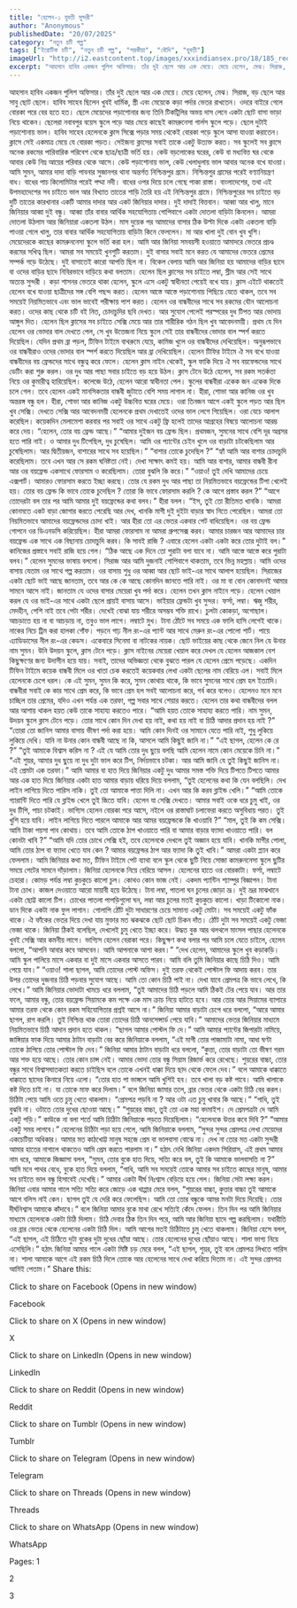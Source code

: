 ```yaml
---
title: "হেলেন-১ যুবতী সুন্দরী"
author: "Anonymous"
publishedDate: "20/07/2025"
category: "নতুন চটি গল্প"
tags: ["ইরোটিক চটি", "নতুন চটি গল্প", "পরকীয়া", "বৌদি", "যুবতী"]
imageUrl: "http://i2.eastcontent.top/images/xxxindiansex.pro/18/185_required.jpg"
excerpt: "আহসান হাবিব একজন পুলিশ অফিসার। তাঁর দুই ছেলে আর এক মেয়ে। মেয়ে হেলেন, মেঝ। সিরাজ, বড় ছেলে আর সাবু ছোট ছেলে। হাবিব সাহেব ছিলেন খুবই ধার্মিক, স্ত্রী এবং মেয়েকে কড়া পর্দার ভেতর রাখতেন। ওদরে বাইরে গেলে বোর..."
---
```


আহসান হাবিব একজন পুলিশ অফিসার। তাঁর দুই ছেলে আর এক মেয়ে। মেয়ে হেলেন, মেঝ। সিরাজ, বড় ছেলে আর সাবু ছোট ছেলে। হাবিব সাহেব ছিলেন খুবই ধার্মিক, স্ত্রী এবং মেয়েকে কড়া পর্দার ভেতর রাখতেন। ওদরে বাইরে গেলে বোরকা পরে বের হতে হত। ছেলে মেয়েদের পড়াশোনার জন্য তিনি টিকটিুলির অভয় দাস লেনে একটা ছোট বাসা ভাড়া নিয়ে থাকেন। ছেলেরা নবাবপুর বয়েস স্কুলে পড়ে আর মেয়ে কাছেই কামরুনেসা গার্লস স্কুলে পড়ে। ছেলে দুটাই পড়াশোনায় ভাল। হাবিব সাহেব হেলেনকে ক্লাস সিক্সে পড়ার সময় থেকেই বোরকা পড়ে স্কুলে আসা যাওয়া করাতেন। ক্লাসে সেই একমাত্র মেয়ে যে বোরকা পড়ত। সেইজন্য ক্লাসের সবাই তাকে একটু উত্যক্ত করত। সব স্কুলেই সব ক্লাসে অনেক রকমের পারিবারিক পরিবেশ থেকে ছাত্র/ছাত্রী ভর্তি হয়। কেউ বড়লোকের ঘরের, কেউ বা মধ্যবিত্ত ঘর থেকে আবার কেউ নিম্ন আয়ের পরিবার থেকে আসে। কেউ পড়াশোনায় ভাল, কেউ খেলাধুলায় ভাল আবার অনেক বখে যাওয়া।
আমি সুমন, আমার দাদা বাড়ি পাবনার সুজানগর থানা অন্তর্গত নিশ্চিন্তপুর গ্রমে। নিশ্চিন্তপুর গ্রামের পরেই বণ্যানিয়ন্ত্রণ বাধ। বাধের পাচ কিলোমিটার পরেই পদ্মা নদী। বাধের ওপর দিয়ে চলে গেছে পাকা রাস্তা। বাংলাদেশের, তথা এই উপমহাদেশের সব চাইতে ভাল আর বিখ্যাত তাতের শাড়ি তৈরি হয় এই নিশ্চিন্তপুর গ্রামে। নিশ্চিন্তপুরের সব চাইতে বড় দুটি তাতের কারখানার একটি আমার দাদার আর একট জিনিয়ার দাদার। দুই দাদাই বিত্তবান। আব্বা আর খালু, মানে জিনিয়ার আব্বা দুই বন্ধু। আব্বা তাঁর বাবার আর্থিক সহযোগিতায় গোপিবাগে একটা দোতলা বাড়িটা কিনলেন। আমরা দোতলা উঠলাম আর জিনিয়ারা একতলা উঠল। মাস দুয়েক পর আমাদের বাসার ঠিক উল্টা দিকে একটা একতলা বাড়ি পাওয়া গেলে খালু, তার বাবার আর্থিক সহযোগিতায় বাড়িটা কিনে ফেললেন। মা আর খালা দুই বোন খুব খুশি। মেয়েদেরকে কাছের কামরুননেসা স্কুলে ভর্তি করা হল। আমি আর জিনিয়া সমবয়সী হওয়াতে আমাদরে ভেতরে প্রচণ্ড করমের সখিত্ব ছিল। আমরা সব সময়েই খুনশুটি করতাম। দুই বাসার সবাই মনে করত যে আমাদের ভেতরে প্রেমের সম্পর্ক গড়ে উঠেছে। দুই বাসাতেই কারো আপত্তি ছিল না। বিকেল বেলায় আমি আর জিনিয়া হয় আমাদের বাড়ির ছাদে বা ওদের বাড়ির ছাদে নিবিরভাবে দাড়িয়ে কথা বলতাম।
হেলেন ছিল ক্লাসের সব চাইতে লম্বা, স্লীম আর সেই সাথে অত্যন্ত 
সুন্দরী
। কড়া শাসনর ভেতরে থাকা হেলেন, স্কুলে এসে একটু স্বাধীনতা পেয়েই বখে যায়। ক্লাস এইটে থাকতেই হেলেন বখে যাওয়া ছাত্রীদের সঙ্গ বেশি পছন্দ করত। হেলেন আস্তে আস্তে পড়াশোনায় পিছিয়ে যেতে থাকল, তবে সব সময়েই নিয়মিতভাবে এবং ভাল ভাবেই পরীক্ষায় পাশ করত। হেলেন ওর বান্ধবীদের সাথে সব রকমের যৌন আলোচনা করত। ওদের কাছ থেকে চটি বই নিত, চোদাচুদির ছবি দেখত। আর সুযোগ পেলেই পরস্পরের দুধ টিপত আর ভোদায় আঙ্গুল দিত। হেলেন ছিল ক্লাসের সব চাইতে সেক্সি মেয়ে আর তার শারীরিক গঠন ছিল খুব আবেদনময়ী। প্রথম যে দিন হেলেন ওর ভোদার বাল দেখতে পেল, সে খুব উত্তেজনা নিয়ে স্কুলে সেই তার বান্ধবীদের ভোদার বাল স্পর্শ করতে দিয়েছিল। যেদিন প্রথম ব্রা পড়ল, টিফিন টাইমে বাথরুমে যেয়ে, কামিজ খুলে ওর বান্ধবীদের দেখিয়েছিল। অনুরূপভাবে ওর বান্ধবীরাও ওদের ভোদার বাল স্পর্শ করতে দিয়েছিল আর ব্রা দেখিয়েছিল। হেলেন টিফির টাইমে ঐ সব বখে যাওয়া বান্ধবীদের বয় ফ্রেন্ডদের সাথে বন্ধুত্ব করে ফেলে। হেলেন ক্লাস নাইন থেকেই, স্কুল ফাকি দিয়ে ঐ সব বয়ফেন্ডদের সাথে ডেটিং করা শুরু করল। ওর দুধ আর পাছা সবার চাইতে বড় হয়ে উঠল। ক্লাস টেনে উঠে হেলেন, সব রকম সতর্কতা নিয়ে ওর কুমারীত্ব হারিয়েছিল।
কলেজে উঠে, হেলেন আরো স্বাধীনতা পেল। স্কুলের বান্ধবীরা একেক জন একেক দিকে চলে গেল। তবে হেলেন একই মানসিকতার বান্ধবী জুটাতে বেশি সময় লাগাল না। হীরা, শোভা আর কানিজ ওর খুব অন্তরঙ্গ বন্ধু হল। হীরা, শোভা আর কানিজ একটু উচ্চবিত্ত ঘরের মেয়ে। ওরা তিনজন আগে একই স্কুলে পড়ত আর ছিল খুব সেক্সি। দেখতে সেক্সি আর আবেদনময়ী হেলেনকে প্রথম দেখাতেই ওদের ভাল লেগে গিয়েছিল। ওরা যেচে আলাপ করেছিল। কয়েকদিন মেলামেশা করবার পর সবাই ওর সাথে একটু ফ্রি হলেই তাদের আগ্রহের বিষয়ে আলোচনা আরম্ভ করে দেয়।
“হেলেন, তোর বয় ফ্রেন্ড আছে।”
“আমার দুইজন বয় ফ্রেন্ড ছিল। প্রথমজন, সুমনের সাথে বেশি দূর অগ্রসর হতে পারি নাই। ও আমার দুধ টিপেছিল, দুধ চুষেছিল। আমি ওর প্যান্টের চেইন খুলে ওর বাড়াটা চটকেছিলাম আর চুষেছিলাম। আর দ্বিতীয়জন, বাশারের সাথে সব হয়েছিল।”
“বাশার তোকে চুদেছিল ?”
“হ্যাঁ আমি আর বাশার চোদাচুদি করেছিলাম। তবে এখন আর সে রকম ঘনিষ্টতা নেই। দেখা সাক্ষাৎ কমই হয়। আমি আর বাশার, আমার বান্ধবী রীনা আর ওর বয়ফ্রেন্ড একসাথে 
ফোরসাম
ও করেছিলাম। তোরা বুঝলি কি করে।”
“ওয়াও! তুই দেখি আমাদের চেয়ে এক্সপার্ট। আমারও ফোরসাম করতে ইচ্ছা করছে। তোর যে রকম দুধ আর পাছা তা নিয়মিতভাবে বয়ফ্রেন্ডের টিপা খেলেই হয়। তোর বয় ফ্রেন্ড কি ভাবে তোকে চুদেছিল ? তোরা কি ভাবে ফোরসাম করলি ? কে আগে প্রস্তাব করল ?”
“আগে তোদেরটা বল তার পর আমি আমার দুই বয়ফ্রেন্ডের কথা বলব।”
হীরা বলল।
“ইস, তুই তো রীতিমত খানকি। আমরা কোনমতে একট বাড়া জোগার করতে পেরেছি আর দেখ, খানকি মাগী দুই দুইটা বাড়ার স্বাদ নিতে পেরেছিল। আমরা তো নিয়মিতভাবে আমাদের বয়ফ্রেন্ডদের চোদা খাই। আর হীরা তো এর ভেতর একবার পেট বাধিয়েছিল। ওর বয় ফ্রেন্ড গোপনে ওর ডিএনডসি করিয়েছিল। হীরা আমরা ফোরসাম না আমরা গ্রুপসেক্স করব। আমার চারজন আর আমাদের চার বয়ফ্রেন্ড এক সাথে এক বিছানায় চোদাচুদি করব। কি সাবই রাজি ? এবারে হেলেন একটা একটা করে তোর দুটাই বল।”
কানিজের প্রস্তাবে সবাই রাজি হয়ে গেল।
“ঠিক আছে এক দিনে তো পুরাটা বলা যাবে না। আমি আস্তে আস্তে করে পুরাটা বলব।”
হেলেন সুমনের ভাষায় বললো।
সিরাজ আর আমি দুজনাই গোপিবাগে থাকতাম, তবে ভিন্ন মহল্লায়। আমি ওদের বাসায় যেতাম ওর সাথে গল্প করতাম। ওর বাসায় শুধু ওর আব্বা আর ছোট ভাই-এর সাথে আলাপ হয়েছিল। সিরাজের একটা ছোট ভাই আছে জানতাম, তবে আর কে কে আছে কোনদিন জানতে পারি নাই। ওর মা বা বোন কোনাদনই আমার সামনে আসে নাই। জানতাম যে ওদের বাসার মেয়েরা খুব পর্দা করে।
হেলেন তখন ক্লাস নাইনে পড়ে। হেলেন খেয়াল করল যে ওর ভাই-এর সাথে একটা ছেলে প্রায়ই বাসায় আসে। ভাইয়ার ফ্রেন্ডটা খুব সুন্দর। ফর্সা, লম্বা। ঋজু শরীর, মেদহীন, পেশি নাই তবে পেটা শরীর। দেখেই বোঝা যায় শরীরে অসম্ভব শক্তি রাখে। চুলটা কোকড়া, অগোছাল। আচড়াতে হয় না বা আচড়ায় না, তবুও ভাল লাগে। লম্বাটে মুখ। টানা ঠোঁটে সব সময়ে এক ফালি হাসি লেগেই থাকে। নাকের নিচে ট্রিম করা হালকা গোঁফ। পড়নে গাঢ় নীল রং-এর প্যান্ট আর সাথে মেরুন রং-এর পোলো শার্ট। পায়ে এ্যাডিডাসের নীল রং-এর কেডস। একেবারে সিনেমা বা নাটকের নায়ক। ছোট ভাইয়ের কাছ থেকে জেনে নিল যে উনার নাম সুমন। উনি উদয়ন স্কুলে, ক্লাস টেনে পড়ে।
ক্লাস নাইনের মেয়েরা খেয়াল করে দেখল যে হেলেন আজকাল বেশ কিছুক্ষণের জন্য উদাসীন হয়ে যায়। সবাই, তাদের অভিজ্ঞতা থেকে বুঝতে পারল যে হেলেন প্রেমে পড়েছে। একদিন টিফিন টাইমে কয়েক বান্ধবী মিলে ওর খাতা চেক করতেই কয়েকবার লেখা একটা ছেলের নাম বেরিয়ে এল। সবাই মিলে হেলেনকে চেপে ধরল। কে এই সুমন, সুমন কি করে, সুমন কোথায় থাকে, কি ভাবে সুমনের সাথে প্রেম হল ইত্যাদি। বান্ধবীরা সবাই কে কার সাথে প্রেম করে, কি ভাবে প্রেম হল সবই আলোচনা করে, গর্ব করে বলেও। হেলেনও মনে মনে চাচ্ছিল তার প্রেমের, যদিও এখন পর্যন্ত এক তরফা, গল্প সবার সাথে শেয়ার করতে। হেলেন তার কথা বান্ধবীদের বলল আর আশায় থাকল হয়ত কেউ তাকে সাহায্য করতেও পারে।
“আমি হয়ত তোকে সাহায্য করতে পারি। নাম সুমন, উদয়ন স্কুলে ক্লাস টেনে পড়ে। তোর সাথে কোন দিন দেখা হয় নাই, কথা হয় নাই বা চিঠি আদার প্রদান হয় নাই ?”
“তোরা তো জানিস আমার বাসায় ভীষণ পর্দা করা হয়ে। আমি কোন দিনই ওর সামানে যেতে পারি নাই, শুধু লুকিয়ে লুকিয়ে দেখি। যানি না উনার কোন বান্ধবী আছে না কি, আসলে আমি কিছুই জানি না।”
“এই ছাগল, হেলেন কে রে ?”
“তুই আমাকে বিশ্বাস করিস না ? এই যে আমি তোর দুধ ছুয়ে বলছি আমি হেলেন নামে কোন মেয়েকে চিনি না।”
“এই শুয়র, আমার দুধ ছুয়ে না দুধ দুটা ভাল করে টিপ, নির্দয়ভাবে চটকা। আর আমি জানি যে তুই কিছুই জানিস না। এই প্রেমটা এক তরফা।”
আমি আমার বা হাত দিয়ে জিনিয়ার একটু দুধ আমার সমস্ত শক্তি দিয়ে টিপতে টিপতে আমার আর এক হাত দিয়ে জিনিয়ার একটা হাত আমার বাড়ায় ধরিয়ে দিয়ে বললাম,
“তুই হেলেনের কথা কি যেন বলছিলি। দেখ লাইন লাগিয়ে দিতে পারিস নাকি। তুই তো আমাকে পাত্তা দিলি না। এখন আর কি করব ব্লাইন্ড খেলি।”
“আমি তোকে গ্যারান্টি দিতে পারি যে ব্লাইন্ড খেলে তুই জিতে যাবি। হেলেন যা সেক্সি দেখতে। আমার সবাই ওকে ধরে চুমু খাই, ওর দুধ টিপি, পাচা চটকাই। ভাগ্যিস হেলেন বোরকা পরে আসে, নইলে ওর রাস্তাঘাট চলাফেরা করতে অসুবিধায় পরত। তুই খুশি হয়ে যাবি। লাইন লাগিয়ে দিতে পারলে আমাকে আর আমর বয়ফ্রেন্ডকে কি খাওয়াবি ?”
“মাল, তুই কি কম সেক্সি। আমি টাকা পয়সা পাব কোথায়। তবে আমি তোকে ঠাপ খাওয়াতে পারি বা আমার বাড়ার ফ্যাদা খাওয়াতে পারি। বল কোনটা খাবি ?”
“আমি যদি তোর চোখে সেক্সি হই, তবে হেলেনকে দেখলে তুই অজ্ঞান হয়ে যাবি। খানকি মাগীর পোলা, আমি তোর ঠাপ বা ফ্যাদা খেতে যাব কেন ? আমার বয়ফ্রেন্ডর ঠাপ আর ফ্যাদা কি তুই খাবি।”
আমরা একটা প্ল্যান করে ফেললাম।
আমি জিনিয়ার কথা মত, টিফিন টাইমে পেট ব্যাথা বলে স্কুল থেকে ছুটি নিয়ে সোজা কামরুননেসা স্কুলে ছুটির সময়ে গেটের সামনে দাঁড়ালাম। জিনিয়া হেলেনকে নিয়ে বেরিয়ে আসল। হেলেনের হাতে ওর বোরকাটা। ফর্সা, লম্বাটে চেহারা। কোমড় পর্যন্ত লম্বা কুচকুচে কালো চুল। কোথও কোন ভাজ নেই। একদম প্যান্টিন শ্যাম্পুর বিজ্ঞাপন। টানা টানা চোখ। কাজল দেওয়াতে আরো মায়াবী হয়ে উঠেছে। টানা লম্বা, পাতলা ঘন চুলের জোড়া ভ্রূ। দুই ভ্রূর মাঝখানে একটা ছোট্ট কালো টিপ। চোখের পাতলা পাপড়িগুলো ঘন, লম্বা আর চুলের মতই কুচকুচে কালো। খাড়া টিকোলো নাক। ডান দিকে একটা নাক ফুল লাগান। গোলাপি ঠোঁট দুটা সাধারণের চেয়ে সামান্য একটু মোটা। সব সময়েই একটু ফাঁক থাকে। ঐ ফাঁকের ভেতর দিয়ে দেখা যায় মুক্তার মত ঝকঝকে ছোট ছোট চিকন দাঁত। ঠোঁট দুটা সব সময়েই একটু ভেজা ভেজা থাকে। জিনিয়া ঠিকই বলেছিল, দেখলেই চুমু খেতে ইচ্ছা করে। উদ্ধত বুক আর থলথলে মাংসল পাছার হেলেনকে খুবই সেক্সি আর কমনীয় লাগে। ভাগ্যিস হেলেন বেরাকা পরে। কিছুক্ষণ কথা বলার পর আমি চলে যেতে চাইলে, হেলেন বললো,
“আপনি আবার কবে আসবেন। আমি আপনাকে আশা করব।”
“দেখ হেলেন, আমাদের স্কুলে খুব কড়াকড়ি। আমি স্কুল পালিয়ে মাসে একবার বা দুই মাসে একবার আসতে পারব। আমি বলি তুমি জিনিয়ার কাছে চিঠি দিও। আমি পেয়ে যাব।”
“ওয়াও! শালা ছাগল, আমি তোদের পোস্ট অফিস। দুই তরফ থেকেই পোস্টাল ফি আদায় করব। তার উপর তোদের দুজনার চিঠি পড়বার সুযোগ আছে। আমি তো কোন চিঠি পাই না। দেখা যাবে প্রেমপত্র কি ভাবে লেখে, কি লেখে।”
আমি জিনিয়ার ভোদাটা খামচে ধরে বললাম,
“তুই আমাদের চিঠি পড়লে আমি ঠিকই টের পেয়ে যাব। আর তার ফলে, আমার বন্ধু, তোর বয়ফ্রেন্ড সিয়ামকে কম পক্ষে এক মাস ক্রাচ নিয়ে হাটতে হবে। আর তোর আর সিয়ামের ব্যাপারে আমার তরফ থেকে কোন রকম সহিযোগিতার প্রশ্নই আসে না।”
জিনিয়া আমার বাড়াটা চেপে ধরে বললো,
“আরে আমার ছাগল, রাগ করলি। তুই নিশ্চিন্ত থাক তোরা তোদের চিঠি আনসেন্সার্ড পেয়ে যাবি।”
আমাদের ভেতর জিনিয়ার মাধ্যমে নিয়মিতভাবে চিঠি আদান প্রদান হতে থাকল।
“ছাগল আমার পোস্টল ফি দে।”
আমি আমার প্যান্টের জিপারটা নামিয়ে, জাঙ্গিয়ার ফাক দিয়ে আমার ঠাটান বাড়াটা বের করে জিনিয়াকে বললাম,
“এই মাগী তোর পাজামাটা নামা, আধা ঘণ্টা তোকে ঠাপিয়ে তোর পোস্টাল ফি দেব।”
জিনিয়া আমার ঠাটান বাড়াটা ধরে বললো,
“কুত্তা, তোর বাড়াটা তো ভীষণ গরম আর শক্ত হয়ে আছে। তোর কোন চান্স নেই। আমার ভোদা তোর বন্ধু সিয়াম রিজার্ভ করে রেখেছে। শুয়রের বাচ্চা, তোর বন্ধুর সাথে বিশ্বাসঘাতকতা করতে চাইছিস বলে তোকে এখনই ধাক্কা দিয়ে ছাদ থেকে ফেলে দেব।”
বলে আমাকে ধাক্কাতে ধাক্কাতে ছাদের কিনারে নিয়ে এলো।
“তোর হাত পা ভাঙ্গলে আমি খুশিই হব। তবে খালা বড় কষ্ট পাবে। আমি খালাকে কষ্ট দিতে চাই না। যা তোকে মাফ করে দিলাম।”
বলে জিনিয়া জামার তলে, ব্রার ভেতর থেকে একটা চিঠি বের করল। চিঠিটা পেয়ে আমি ওতে চুমু খেতে থাকলাম।
“প্রেমপত্র পড়বি না ? আর ওটা এত চুমু খাবার কি আছে।”
“গাধি, তুই বুঝবি না। ওটাতে তোর দুধের ছোওয়া আছে।”
“শুয়রের বাচ্চা, তুই তো এক মহা বদমাইশ। দে প্রেমপত্রটা দে আমি একটু পড়ি।”
কাউকে না বলা শর্তে আমি চিঠিটা জিনিয়াকে পড়তে দিয়েছিলাম।
“হেলেনকে উত্তর কবে দিবি ?”
“আমার একটু সময় লাগবে।”
হেলেনের চিঠিটা পড়া হয়ে গেলে, আমি জিনিয়াকে বললাম,
“সুন্দর সুন্দর প্রেমপত্র লেখা মেয়েদের একচেটিয়া অধিকার। আমার মত কাঠখোট্ট মানুষ সহজে প্রেম বা ভালবাসা বোঝে না। দেখ না তোর মত একটা সুন্দরী আমার হাতের নাগালে থাকতেও আমি প্রেম করতে পারলাম না।”
হঠাৎ দেখি জিনিয়া একদম সিরিয়াস, এই প্রথম আমার নাম ধরে, আমাকে জিজ্ঞাসা বলল,
“সুমন, তোর বুকে হাত দিয়ে, সত্যি করে বল, তুই কি আমাকে ভালবাসতি না ?”
আমি মনে পাথর বেধে, বুকে হাত দিয়ে বললাম,
“গাধি, আমি সব সময়েই তোকে আমার সব চাইতে কাছের মানুষ, আমার সব চাইতে ভাল বন্ধু হিসাবেই দেখেছি।”
আমার একটা দীর্ঘ নিঃশ্বাস বেড়িয়ে হয়ে গেল। জিনিয়া সেটা লক্ষ্য করল। জিনিয়া এবার আমার গালে সত্যি সত্যি করে জোড়ে এক থাপ্পার মেরে বলল,
“শুয়রের বাচ্চা, কুত্তার বাচ্চা তুই আমাকে আগে বলিস নাই কেন। ছাগল তুই যে দেরি করে ফেলেছিস। আমি তো তোর বন্ধুকে আমর মনটা দিয়ে দিয়েছি। তোর দীর্ঘনিশ্বাস আমাকে কাঁদাবে।”
বলে জিনিয়া আমার বুকে মাথা রেখে সত্যিই কেঁদে ফেলল।
তিন দিন পর আমি জিনিয়ার মাধ্যমে হেলেনকে একটা চিঠি দিলাম।
চিঠি দেবার ঠিক তিন দিন পরে, আমি আর জিনিয়া ছাদে গল্প করছিলাম। যথারীতি ওর ব্রার ভেতর থেকে হেলেনের একটা চিঠি দিল। আমি আগের মতই চিঠিটাতে চুমু খেতে থাকলাম। জিনিয়া হেসে বলল,
“এই ছাগল, এই চিঠিতে দুটা বুকের দুটা দুধের ছোঁয়া আছে। তোর হেলেনের দুধের ছোঁয়াও আছে। শালা ভাগ্য নিয়ে এসেছিলি।”
হঠাৎ জিনিয়া আমার গালে একটা মিষ্টি চড় মেরে বলল,
“এই ছাগল, শুয়র, তুই বলে প্রেমপত্র লিখতে পারিস না। শালা আমাকে আগে এই রকম চিঠি দিলে তোকে আর হেলেনের সাথে দেখা করিয়ে দিতাম না। এই সুন্দর প্রেমপত্র আমিই পেতাম।”
Share this:


Click to share on Facebook (Opens in new window)


Facebook




Click to share on X (Opens in new window)


X




Click to share on LinkedIn (Opens in new window)


LinkedIn




Click to share on Reddit (Opens in new window)


Reddit




Click to share on Tumblr (Opens in new window)


Tumblr




Click to share on Telegram (Opens in new window)


Telegram




Click to share on Threads (Opens in new window)


Threads




Click to share on WhatsApp (Opens in new window)


WhatsApp


Pages: 
1
 
2
 
3
